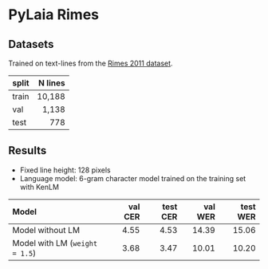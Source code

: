 # PyLaia Rimes

## Datasets

Trained on text-lines from the [Rimes 2011 dataset](https://teklia.com/research/rimes-database/).

| split  | N lines |
|--------|--------:|
| train  | 10,188  |
| val    |  1,138  |
| test   |    778  |

## Results

* Fixed line height: 128 pixels
* Language model: 6-gram character model trained on the training set with KenLM

| Model             			  | val CER | test CER | val WER | test WER |
|:--------------------------------|--------:|---------:|--------:|---------:|
| Model without LM 	              | 4.55  	| 4.53 	   | 14.39   | 15.06    |
| Model with LM (`weight = 1.5`)  | 3.68    | 3.47 	   | 10.01 	 | 10.20    |
